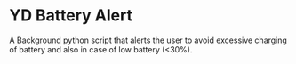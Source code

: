 # YD Battery Alert
 A Background python script that alerts the user to avoid excessive charging of battery and also in case of low battery (<30%).
